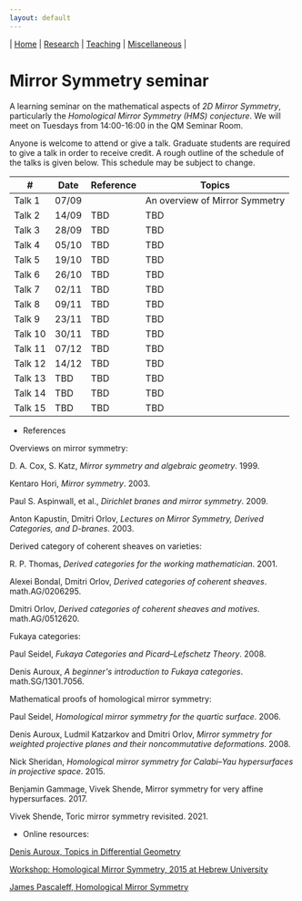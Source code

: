```yaml
---
layout: default
---
```



| [Home](index.md)  | [Research](research-en.md)    | [Teaching](teaching-en.md) | [Miscellaneous](miscellaneous-en.md)          | 

# Mirror Symmetry seminar 

A learning seminar on the mathematical aspects of *2D Mirror Symmetry*, particularly the *Homological Mirror Symmetry (HMS) conjecture*. We will meet on Tuesdays from 14:00-16:00 in the QM Seminar Room.

Anyone is welcome to attend or give a talk. Graduate students are required to give a talk in order to receive credit. A rough outline of the schedule of the talks is given below. This schedule may be subject to change.


| #  | Date |Reference|Topics|
|---|---|---|---|
|Talk 1|		07/09|	 			|An overview of Mirror Symmetry|
|Talk 2|		14/09	|TBD| TBD|
|Talk 3|		28/09	|TBD| TBD|
|Talk 4|		05/10	|TBD| TBD|
|Talk 5|		19/10	|TBD| TBD|
|Talk 6|		26/10	|TBD| TBD|
|Talk 7|		02/11	|TBD| TBD|
|Talk 8|		09/11	|TBD| TBD|
|Talk 9| 		23/11	|TBD| TBD|
|Talk 10| 		30/11	|TBD| TBD|
|Talk 11| 		07/12	|TBD| TBD|
|Talk 12| 		14/12	|TBD| TBD|
|Talk 13| 		TBD	|TBD| TBD|
|Talk 14| 		TBD	|TBD| TBD|
|Talk 15| 		TBD	|TBD| TBD|


- References
  
Overviews on mirror symmetry:

D. A. Cox, S. Katz, *Mirror symmetry and algebraic geometry*. 1999.

Kentaro Hori, *Mirror symmetry*. 2003.

Paul S. Aspinwall, et al., *Dirichlet branes and mirror symmetry*. 2009.

Anton Kapustin, Dmitri Orlov, *Lectures on Mirror Symmetry, Derived Categories, and D-branes*. 2003.

Derived category of coherent sheaves on varieties: 

R. P. Thomas, *Derived categories for the working mathematician*. 2001.

Alexei Bondal, Dmitri Orlov, *Derived categories of coherent sheaves*.  math.AG/0206295.

Dmitri Orlov, *Derived categories of coherent sheaves and motives*. math.AG/0512620.

Fukaya categories: 

Paul Seidel, *Fukaya Categories and Picard–Lefschetz Theory*. 2008.

Denis Auroux, *A beginner's introduction to Fukaya categories*. math.SG/1301.7056.

Mathematical proofs of homological mirror symmetry:

Paul Seidel, *Homological mirror symmetry for the quartic surface*. 2006.

Denis Auroux, Ludmil Katzarkov and Dmitri Orlov, *Mirror symmetry for weighted projective planes and their noncommutative deformations*. 2008.

Nick Sheridan, *Homological mirror symmetry for Calabi–Yau hypersurfaces in projective space*. 2015.

Benjamin Gammage, Vivek Shende, Mirror symmetry for very affine hypersurfaces. 2017.

Vivek Shende, Toric mirror symmetry revisited. 2021.

- Online resources:

[Denis Auroux, Topics in Differential Geometry](https://people.math.harvard.edu/~auroux/277F09/index.html)

[Workshop: Homological Mirror Symmetry, 2015 at Hebrew University](http://www.math.huji.ac.il/~jake/seminar/year75/HMS/HMS_schedule.html)

[James Pascaleff, Homological Mirror Symmetry](https://jpascale.web.illinois.edu/courses/2018/595/)




<meta name="googlebot" content="noindex" />
